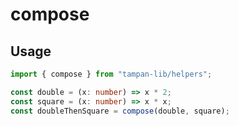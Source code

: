 # compose

## Usage

```ts
import { compose } from "tampan-lib/helpers";

const double = (x: number) => x * 2;
const square = (x: number) => x * x;
const doubleThenSquare = compose(double, square);
```
